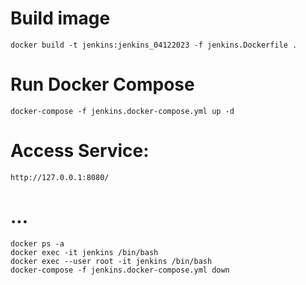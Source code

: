 # Build image
```commandline
docker build -t jenkins:jenkins_04122023 -f jenkins.Dockerfile .
```
# Run Docker Compose
```commandline
docker-compose -f jenkins.docker-compose.yml up -d
```
# Access Service:
```commandline
http://127.0.0.1:8080/
```
# ...
```commandline
docker ps -a
docker exec -it jenkins /bin/bash
docker exec --user root -it jenkins /bin/bash
docker-compose -f jenkins.docker-compose.yml down

```

